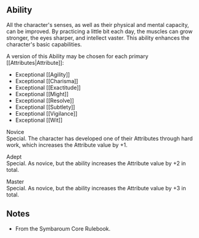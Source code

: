 ## Ability
All the character's senses, as well as their physical and mental capacity, can be improved. By practicing a little bit each day, the muscles can grow stronger, the eyes sharper, and intellect vaster. This ability enhances the character's basic capabilities.

A version of this Ability may be chosen for each primary [[Attributes|Attribute]]:
* Exceptional [[Agility]]
* Exceptional [[Charisma]]
* Exceptional [[Exactitude]]
* Exceptional [[Might]]
* Exceptional [[Resolve]]
* Exceptional [[Subtlety]]
* Exceptional [[Vigilance]]
* Exceptional [[Wit]]

Novice<br>Special. The character has developed one of their Attributes through hard work, which increases the Attribute value by +1.

Adept<br>Special. As novice, but the ability increases the Attribute value by +2 in total.

Master<br>Special. As novice, but the ability increases the Attribute value by +3 in total.
## Notes
* From the Symbaroum Core Rulebook.